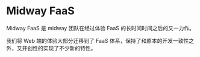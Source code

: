 # Midway FaaS

Midway FaaS 是 midway 团队在经过体验 FaaS 的长时间时间之后的又一力作。

我们将 Web 端的体验大部分迁移到了 FaaS 体系，保持了和原本的开发一致性之外，又开创性的实现了不少新的特性。